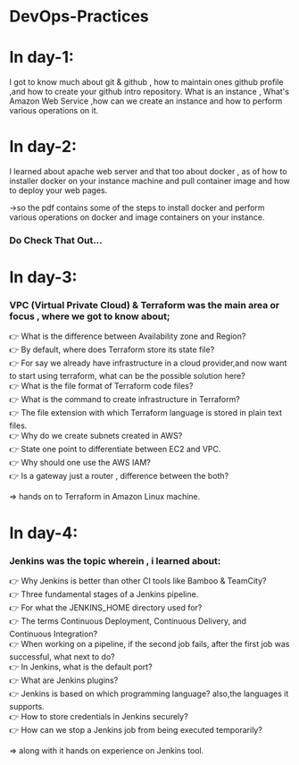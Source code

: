 # DevOps-Practices

# In day-1:
 I got to know much about git & github ,
 how to maintain ones github profile ,and how to create your github intro repository.
 What is an instance ,
 What's Amazon Web Service ,how can we create an instance and how to perform various operations on it.

# In day-2:
 I learned about apache web server and that too about docker , 
 as of how to installer docker on your instance machine and pull  container image and how to deploy your web pages.

->so the pdf contains some of the steps to install docker and perform various operations on docker and image containers on your instance.
### Do Check That Out...

# In day-3:
### VPC (Virtual Private Cloud) & Terraform was the main area or focus , where we got to know about;

👉 What is the difference between Availability zone and Region?<br>
👉 By default, where does Terraform store its state file?​<br>
👉 For say we already have infrastructure in a cloud provider,and now want to start using terraform, what can be the possible solution here?<br>
👉 What is the file format of Terraform code files?<br>
👉 What is the command to create infrastructure in Terraform?<br>
👉 The file extension with which Terraform language is stored in plain text files.<br>
👉 Why do we create subnets created in AWS?<br>
👉 State one point to differentiate between EC2 and VPC.<br>
👉 Why should one use the AWS IAM?<br>
👉 Is a gateway just a router , difference between the both?<br>

=> hands on to Terraform in Amazon Linux machine.

# In day-4:
### Jenkins was the topic wherein , i learned about:

👉 Why Jenkins is better than other CI tools like Bamboo & TeamCity?<br>
👉 Three fundamental stages of a Jenkins pipeline.<br>
👉 For what the JENKINS_HOME directory used for?<br>
👉 The terms Continuous Deployment, Continuous Delivery, and Continuous Integration?<br>
👉 When working on a pipeline, if the second job fails, after the first job was successful, what next to do?<br>
👉 In Jenkins, what is the default port?<br>
👉 What are Jenkins plugins?<br>
👉 Jenkins is based on which programming language? also,the languages it supports.<br>
👉 How to store credentials in Jenkins securely?<br>
👉 How can we stop a Jenkins job from being executed temporarily?<br>

=> along with it hands on experience on Jenkins tool.

